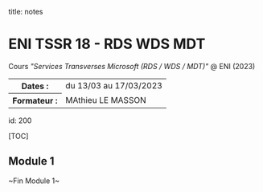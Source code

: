 title: notes

# ENI TSSR 18 - RDS WDS MDT
Cours *"Services Transverses Microsoft (RDS / WDS / MDT)"* @ ENI (2023)

<table>
<tr><th>Dates     :</th><td>du 13/03 au 17/03/2023</td></tr>
<tr><th>Formateur :</th><td>MAthieu LE MASSON</td></tr>
</table>

id: 200

[TOC]

## Module 1


<p class="fin">~Fin Module 1~</p>




<link rel="stylesheet" type="text/css" href=".ressources/css/bootstrap.min.css">
<link rel="stylesheet" type="text/css" href=".ressources/css/style.css">
<link rel="stylesheet" type="text/css" href=".ressources/css/headings.css">
